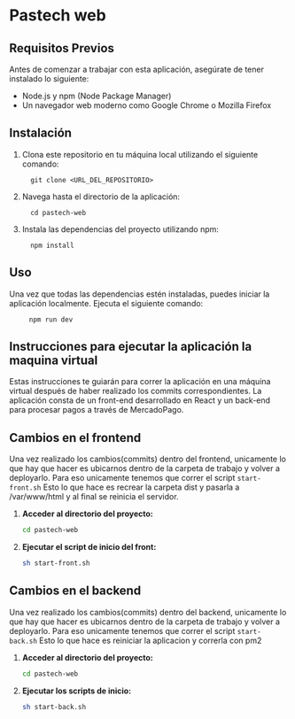 # Pastech web

## Requisitos Previos

Antes de comenzar a trabajar con esta aplicación, asegúrate de tener instalado lo siguiente:
- Node.js y npm (Node Package Manager)
- Un navegador web moderno como Google Chrome o Mozilla Firefox

## Instalación

1. Clona este repositorio en tu máquina local utilizando el siguiente comando:

         git clone <URL_DEL_REPOSITORIO>

2. Navega hasta el directorio de la aplicación:

         cd pastech-web

3. Instala las dependencias del proyecto utilizando npm:

         npm install

## Uso

Una vez que todas las dependencias estén instaladas, puedes iniciar la aplicación localmente. Ejecuta el siguiente comando:

         npm run dev

## Instrucciones para ejecutar la aplicación la maquina virtual

Estas instrucciones te guiarán para correr la aplicación en una máquina virtual después de haber realizado los commits correspondientes. La aplicación consta de un front-end desarrollado en React y un back-end para procesar pagos a través de MercadoPago.

## Cambios en el frontend
Una vez realizado los cambios(commits) dentro del frontend, unicamente lo que hay que hacer es ubicarnos
dentro de la carpeta de trabajo y volver a deployarlo. Para eso unicamente tenemos que correr el script 
`start-front.sh`  Esto lo que hace es recrear la carpeta dist y 
pasarla a /var/www/html y al final se reinicia el servidor.

1. **Acceder al directorio del proyecto:**
   ```bash
   cd pastech-web
   ```

2. **Ejecutar el script de inicio del front:**

   ```bash
   sh start-front.sh
   ```
## Cambios en el backend
Una vez realizado los cambios(commits) dentro del backend, unicamente lo que hay que hacer es ubicarnos
dentro de la carpeta de trabajo y volver a deployarlo. Para eso unicamente tenemos que correr el script 
`start-back.sh`  Esto lo que hace es reiniciar la aplicacion y correrla con pm2

1. **Acceder al directorio del proyecto:**
   ```bash
   cd pastech-web
   ```

2. **Ejecutar los scripts de inicio:**

   ```bash
   sh start-back.sh
   ```


